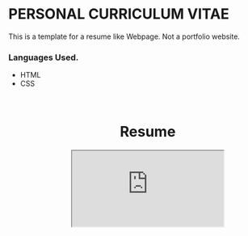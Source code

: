 # PERSONAL CURRICULUM VITAE

<p>This is a template for a resume like Webpage. Not a portfolio website.</p>

### Languages Used.
<ul>
<li>HTML</li>
<li>CSS</li>
<ul>
<br>
<h1 align='center'>Resume</h1>
<div align ='center'>
<iframe src='https://levyathanz.github.io/CV/' title='Resume Template'></iframe>
</div>
